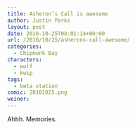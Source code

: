 ```yaml
---
title: Asheron’s Call is awesome
author: Justin Parks
layout: post
date: 2010-10-25T08:01:14+00:00
url: /2010/10/25/asherons-call-awesome/
categories:
  - Chipmunk Bay
characters:
  - wolf
  - kwip
tags:
  - beta station
comic: 20101025.png
weiner:
---
```

Ahhh. Memories.